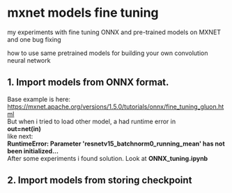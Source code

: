 # mxnet models fine tuning
my experiments with fine tuning ONNX and pre-trained models on MXNET and one bug fixing<br>

how to use same pretrained models for building your own convolution neural network<br>

## 1. Import models from ONNX format.
Base example is here:<br>
https://mxnet.apache.org/versions/1.5.0/tutorials/onnx/fine_tuning_gluon.html<br>
But when i tried to load other model, a had runtime error in <br>
**out=net(in)**<br>
like next:<br>
**RuntimeError: Parameter 'resnetv15_batchnorm0_running_mean' has not been initialized...**<br>
After some experiments i found solution. Look at **ONNX_tuning.ipynb**<br>

## 2. Import models from storing checkpoint
